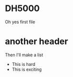 # DH5000
Oh yes first file
# another header
Then I'll make a list
- This is hard
- This is exciting
